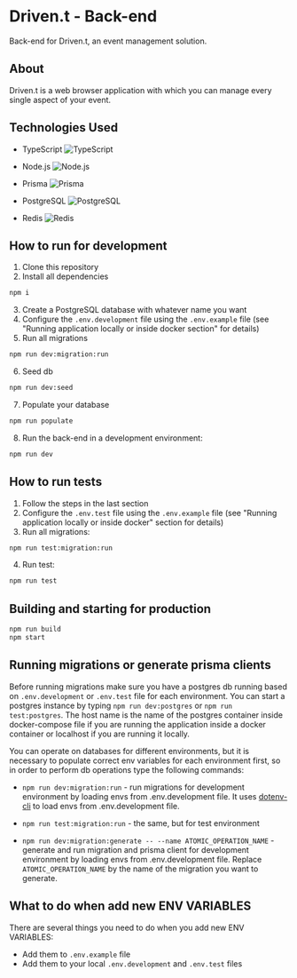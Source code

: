 # Driven.t - Back-end

Back-end for Driven.t, an event management solution.

## About

Driven.t is a web browser application with which you can manage every single aspect of your event.

## Technologies Used

- TypeScript
  ![TypeScript](https://img.shields.io/badge/-TypeScript-blue?style=for-the-badge&logo=typescript)

- Node.js
  ![Node.js](https://img.shields.io/badge/-Node.js-green?style=for-the-badge&logo=node.js)

- Prisma
  ![Prisma](https://img.shields.io/badge/-Prisma-lightgrey?style=for-the-badge&logo=prisma)

- PostgreSQL
  ![PostgreSQL](https://img.shields.io/badge/-PostgreSQL-blue?style=for-the-badge&logo=postgresql)

- Redis
  ![Redis](https://img.shields.io/badge/-Redis-red?style=for-the-badge&logo=redis)



## How to run for development

1. Clone this repository
2. Install all dependencies

```bash
npm i
```

3. Create a PostgreSQL database with whatever name you want
4. Configure the `.env.development` file using the `.env.example` file (see "Running application locally or inside docker section" for details)
5. Run all migrations

```bash
npm run dev:migration:run
```

6. Seed db

```bash
npm run dev:seed
```
7. Populate your database

```bash
npm run populate
```

8. Run the back-end in a development environment:

```bash
npm run dev
```

## How to run tests

1. Follow the steps in the last section
2. Configure the `.env.test` file using the `.env.example` file (see "Running application locally or inside docker" section for details)
3. Run all migrations:

```bash
npm run test:migration:run
```

4. Run test:

```bash
npm run test
```

## Building and starting for production

```bash
npm run build
npm start
```

## Running migrations or generate prisma clients

Before running migrations make sure you have a postgres db running based on `.env.development` or `.env.test` file for each environment. You can start a postgres instance by typing `npm run dev:postgres` or `npm run test:postgres`. The host name is the name of the postgres container inside docker-compose file if you are running the application inside a docker container or localhost if you are running it locally.

You can operate on databases for different environments, but it is necessary to populate correct env variables for each environment first, so in order to perform db operations type the following commands:

- `npm run dev:migration:run` - run migrations for development environment by loading envs from .env.development file. It uses [dotenv-cli](https://github.com/entropitor/dotenv-cli#readme) to load envs from .env.development file.
- `npm run test:migration:run` - the same, but for test environment

- `npm run dev:migration:generate -- --name ATOMIC_OPERATION_NAME` - generate and run migration and prisma client for development environment by loading envs from .env.development file. Replace `ATOMIC_OPERATION_NAME` by the name of the migration you want to generate.

## What to do when add new ENV VARIABLES

There are several things you need to do when you add new ENV VARIABLES:
- Add them to `.env.example` file
- Add them to your local `.env.development` and `.env.test` files

